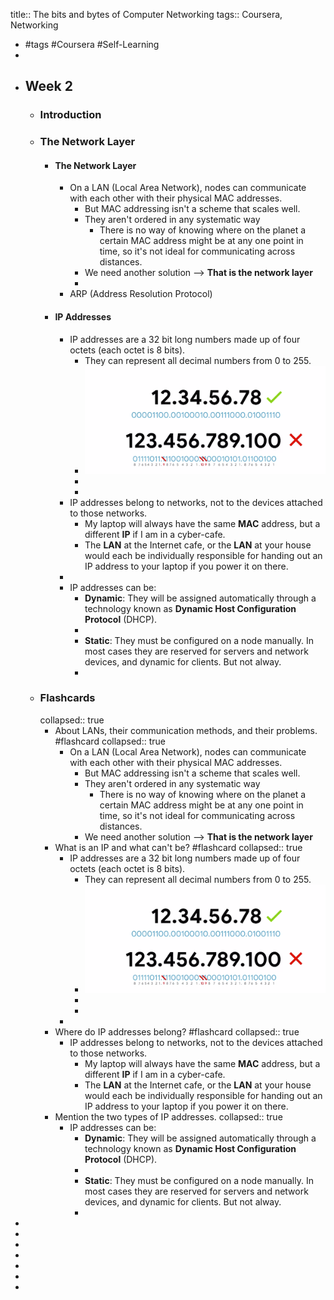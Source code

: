 title:: The bits and bytes of Computer Networking
tags:: Coursera, Networking

- #tags #Coursera #Self-Learning
-
- ## Week 2
	- ### Introduction
	- ### The Network Layer
		- #### The Network Layer
			- On a LAN (Local Area Network), nodes can communicate with each other with their physical MAC addresses.
				- But MAC addressing isn't a scheme that scales well.
				- They aren't ordered in any systematic way
					- There is no way of knowing where on the planet a certain MAC address might be at any one point in time, so it's not ideal for communicating across distances.
				- We need another solution --> **That is the network layer**
				-
			- ARP (Address Resolution Protocol)
		- #### IP Addresses
			- IP addresses are a 32 bit long numbers made up of four octets (each octet is 8 bits).
				- They can represent all decimal numbers from 0 to 255.
				- ![image.png](../assets/image_1662199229331_0.png)
				-
				-
			- IP addresses belong to networks, not to the devices attached to those networks.
				- My laptop will always have the same **MAC** address, but a different **IP** if I am in a cyber-cafe.
				- The **LAN** at the Internet cafe, or the **LAN** at your house would each be individually responsible for handing out an IP address to your laptop if you power it on there.
			-
			- IP addresses can be:
				- **Dynamic**: They will be assigned automatically through a technology known as **Dynamic Host Configuration Protocol** (DHCP).
				-
				- **Static**: They must be configured on a node manually. In most cases they are reserved for servers and network devices, and dynamic for clients. But not alway.
				-
	- ### Flashcards
	  collapsed:: true
		- About LANs, their communication methods, and their problems. #flashcard
		  collapsed:: true
			- On a LAN (Local Area Network), nodes can communicate with each other with their physical MAC addresses.
				- But MAC addressing isn't a scheme that scales well.
				- They aren't ordered in any systematic way
					- There is no way of knowing where on the planet a certain MAC address might be at any one point in time, so it's not ideal for communicating across distances.
				- We need another solution --> **That is the network layer**
		- What is an IP and what can't be? #flashcard
		  collapsed:: true
			- IP addresses are a 32 bit long numbers made up of four octets (each octet is 8 bits).
				- They can represent all decimal numbers from 0 to 255.
				- ![image.png](../assets/image_1662199229331_0.png)
				-
				-
			-
		- Where do IP addresses belong? #flashcard
		  collapsed:: true
			- IP addresses belong to networks, not to the devices attached to those networks.
				- My laptop will always have the same **MAC** address, but a different **IP** if I am in a cyber-cafe.
				- The **LAN** at the Internet cafe, or the **LAN** at your house would each be individually responsible for handing out an IP address to your laptop if you power it on there.
		- Mention the two types of IP addresses.
		  collapsed:: true
			- IP addresses can be:
				- **Dynamic**: They will be assigned automatically through a technology known as **Dynamic Host Configuration Protocol** (DHCP).
				-
				- **Static**: They must be configured on a node manually. In most cases they are reserved for servers and network devices, and dynamic for clients. But not alway.
				-
-
-
-
-
-
-
-